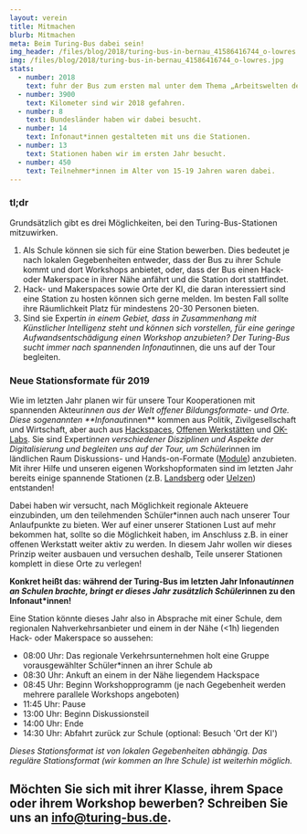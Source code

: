 ```yaml
---
layout: verein
title: Mitmachen
blurb: Mitmachen
meta: Beim Turing-Bus dabei sein!
img_header: /files/blog/2018/turing-bus-in-bernau_41586416744_o-lowres.jpg
img: /files/blog/2018/turing-bus-in-bernau_41586416744_o-lowres.jpg
stats:
  - number: 2018
    text: fuhr der Bus zum ersten mal unter dem Thema „Arbeitswelten der Zukunft“
  - number: 3900
    text: Kilometer sind wir 2018 gefahren.
  - number: 8
    text: Bundesländer haben wir dabei besucht.
  - number: 14
    text: Infonaut*innen gestalteten mit uns die Stationen.
  - number: 13
    text: Stationen haben wir im ersten Jahr besucht.
  - number: 450
    text: Teilnehmer*innen im Alter von 15-19 Jahren waren dabei.
---
```


### tl;dr

Grundsätzlich gibt es drei Möglichkeiten, bei den Turing-Bus-Stationen mitzuwirken.

1. Als Schule können sie sich für eine Station bewerben. Dies bedeutet je nach lokalen Gegebenheiten entweder, dass der Bus zu ihrer Schule kommt und dort Workshops anbietet, oder, dass der Bus einen Hack- oder Makerspace in ihrer Nähe anfährt und die Station dort stattfindet.
2. Hack- und Makerspaces sowie Orte der KI, die daran interessiert sind eine Station zu hosten können sich gerne melden. Im besten Fall sollte ihre Räumlichkeit Platz für mindestens  20-30 Personen bieten.
3. Sind sie Expert*in in einem Gebiet, dass in Zusammenhang mit Künstlicher Intelligenz steht und können sich vorstellen, für eine geringe Aufwandsentschädigung einen Workshop anzubieten? Der Turing-Bus sucht immer nach spannenden Infonaut*innen, die uns auf der Tour begleiten.  


### Neue Stationsformate für 2019

Wie im letzten Jahr planen wir für unsere Tour Kooperationen mit spannenden Akteur*innen aus der Welt offener Bildungsformate- und Orte. Diese sogenannten **Infonaut*innen** kommen aus Politik, Zivilgesellschaft und Wirtschaft, aber auch aus [Hackspaces](https://de.wikipedia.org/wiki/Hackerspace), [Offenen Werkstätten](https://www.offene-werkstaetten.org/seite/offene-werkstaetten) und [OK-Labs](https://codefor.de/ueber/). Sie sind Expert*innen verschiedener Disziplinen und Aspekte der Digitalisierung und begleiten uns auf der Tour, um Schüler*innen  im ländlichen Raum Diskussions- und Hands-on-Formate ([Module](/module)) anzubieten. Mit ihrer Hilfe und unseren eigenen Workshopformaten sind im letzten Jahr bereits einige spannende Stationen (z.B. [Landsberg](/blog/2018/06/mit-chaos-macht-schule-und-code-for-germany-in-riesa/) oder [Uelzen](blog/2018/06/mit-den-demokratielaboren-in-uelzen/)) entstanden!

Dabei haben wir versucht, nach Möglichkeit regionale Akteuere einzubinden, um den teilehmenden Schüler*innen auch nach unserer Tour Anlaufpunkte zu bieten. Wer auf einer unserer Stationen Lust auf mehr bekommen hat, sollte so die Möglichkeit haben, im Anschluss z.B. in einer offenen Werkstatt weiter aktiv zu werden. In diesem Jahr wollen wir dieses Prinzip weiter ausbauen und versuchen deshalb, Teile unserer Stationen komplett in diese Orte zu verlegen!

**Konkret heißt das: während der Turing-Bus im letzten Jahr Infonaut*innen an Schulen brachte, bringt er dieses Jahr zusätzlich Schüler*innen zu den Infonaut*innen!**

Eine Station könnte dieses Jahr also in Absprache mit einer Schule, dem regionalen Nahverkehrsanbieter und einem in der Nähe (<1h) liegenden Hack- oder Makerspace  so aussehen:

* 08:00 Uhr: Das regionale Verkehrsunternehmen holt eine Gruppe vorausgewählter Schüler*innen an ihrer Schule ab
* 08:30 Uhr: Ankuft an einem in der Nähe liegendem Hackspace
* 08:45 Uhr: Beginn Workshopprogramm (je nach Gegebenheit werden mehrere parallele Workshops angeboten)
* 11:45 Uhr: Pause
* 13:00 Uhr: Beginn Diskussionsteil
* 14:00 Uhr: Ende
* 14:30 Uhr: Abfahrt zurück zur Schule (optional: Besuch 'Ort der KI')

*Dieses Stationsformat ist von lokalen Gegebenheiten abhängig. Das reguläre Stationsformat (wir kommen an Ihre Schule) ist weiterhin möglich.*

## Möchten Sie sich mit ihrer Klasse, ihrem Space oder ihrem Workshop bewerben? Schreiben Sie uns an [info@turing-bus.de](mailto:info@turing-bus.de).

<!--### Termine
*  Station 1
*  Station 2
-->
